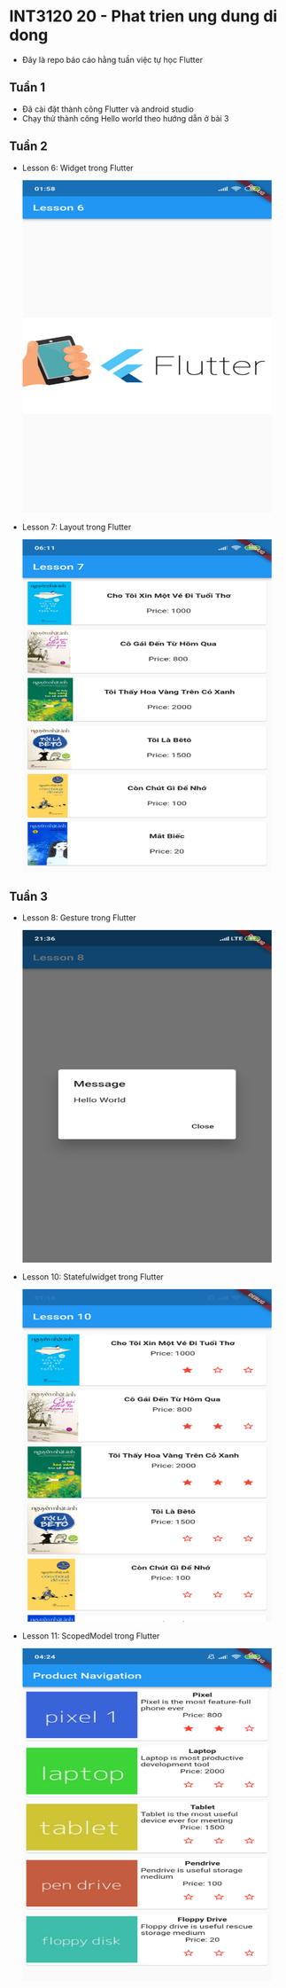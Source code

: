 # INT3120 20 - Phat trien ung dung di dong
- Đây là repo báo cáo hằng tuần việc tự học Flutter

## Tuần 1
- Đã cài đặt thành công Flutter và android studio
- Chạy thử thành công Hello world theo hướng dẫn ở bài 3

## Tuần 2
- Lesson 6: Widget trong Flutter
  
  <img src="assets/Lesson/lesson6.png" alt="lesson 6" title="lesson 6" width="450" height="600" />
  
- Lesson 7: Layout trong Flutter
  
  <img src="assets/Lesson/lesson7.png" alt="lesson 7" title="lesson 7" width="450" height="600" />
  
## Tuần 3
- Lesson 8: Gesture trong Flutter
  
  <img src="assets/Lesson/lesson8.png" alt="lesson 8" title="lesson 8" width="450" height="600"/>
  
- Lesson 10: Statefulwidget trong Flutter
  
  <img src="assets/Lesson/lesson10.png" alt="lesson 10" title="lesson 10" width="450" height="600"/>

- Lesson 11: ScopedModel trong Flutter
  
  <img src="assets/Lesson/lesson11.png" alt="lesson 11" title="lesson 11" width="450" height="600"/>


  


